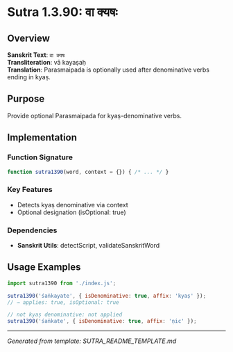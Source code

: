 # Sutra 1.3.90: वा क्यषः

## Overview

**Sanskrit Text**: `वा क्यषः`  
**Transliteration**: vā kayaṣaḥ  
**Translation**: Parasmaipada is optionally used after denominative verbs ending in kyaṣ.

## Purpose

Provide optional Parasmaipada for kyaṣ-denominative verbs.

## Implementation

### Function Signature
```javascript
function sutra1390(word, context = {}) { /* ... */ }
```

### Key Features
- Detects kyaṣ denominative via context
- Optional designation (isOptional: true)

### Dependencies
- **Sanskrit Utils**: detectScript, validateSanskritWord

## Usage Examples

```javascript
import sutra1390 from './index.js';

sutra1390('śaṅkayate', { isDenominative: true, affix: 'kyaṣ' });
// → applies: true, isOptional: true

// not kyaṣ denominative: not applied
sutra1390('śaṅkate', { isDenominative: true, affix: 'ṇic' });
```

---

*Generated from template: SUTRA_README_TEMPLATE.md*
